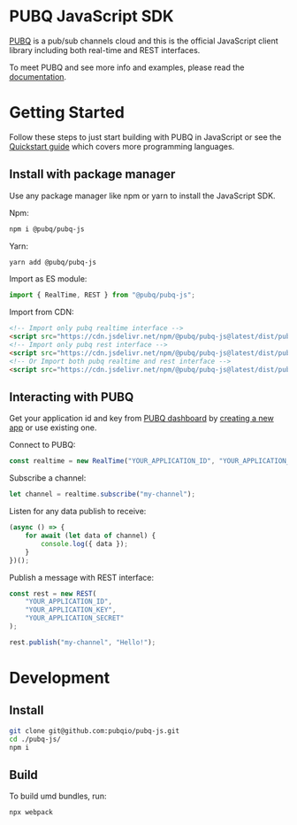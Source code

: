 # PUBQ JavaScript SDK

[PUBQ](https://pubq.io) is a pub/sub channels cloud and this is the official JavaScript client library including both real-time and REST interfaces.

To meet PUBQ and see more info and examples, please read the [documentation](https://pubq.io/docs).

# Getting Started

Follow these steps to just start building with PUBQ in JavaScript or see the [Quickstart guide](https://pubq.io/docs/getting-started/quickstart) which covers more programming languages.

## Install with package manager

Use any package manager like npm or yarn to install the JavaScript SDK.

Npm:

```bash
npm i @pubq/pubq-js
```

Yarn:

```bash
yarn add @pubq/pubq-js
```

Import as ES module:

```js
import { RealTime, REST } from "@pubq/pubq-js";
```

Import from CDN:

```html
<!-- Import only pubq realtime interface -->
<script src="https://cdn.jsdelivr.net/npm/@pubq/pubq-js@latest/dist/pubq-realtime.js"></script>
<!-- Import only pubq rest interface -->
<script src="https://cdn.jsdelivr.net/npm/@pubq/pubq-js@latest/dist/pubq-rest.js"></script>
<!-- Or Import both pubq realtime and rest interface -->
<script src="https://cdn.jsdelivr.net/npm/@pubq/pubq-js@latest/dist/pubq-all.js"></script>
```

## Interacting with PUBQ

Get your application id and key from [PUBQ dashboard](https://dashboard.pubq.io) by [creating a new app](https://dashboard.pubq.io/applications/create) or use existing one.

Connect to PUBQ:

```js
const realtime = new RealTime("YOUR_APPLICATION_ID", "YOUR_APPLICATION_KEY");
```

Subscribe a channel:

```js
let channel = realtime.subscribe("my-channel");
```

Listen for any data publish to receive:

```js
(async () => {
    for await (let data of channel) {
        console.log({ data });
    }
})();
```

Publish a message with REST interface:

```js
const rest = new REST(
    "YOUR_APPLICATION_ID",
    "YOUR_APPLICATION_KEY",
    "YOUR_APPLICATION_SECRET"
);

rest.publish("my-channel", "Hello!");
```

# Development

## Install

```bash
git clone git@github.com:pubqio/pubq-js.git
cd ./pubq-js/
npm i
```

## Build

To build umd bundles, run:

```bash
npx webpack
```
